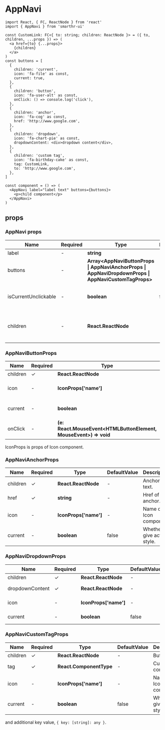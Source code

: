 # AppNavi

```tsx
import React, { FC, ReactNode } from 'react'
import { AppNavi } from 'smarthr-ui'

const CustomLink: FC<{ to: string; children: ReactNode }> = ({ to, children, ...props }) => (
  <a href={to} {...props}>
    {children}
  </a>
)
const buttons = [
  {
    children: 'current',
    icon: 'fa-file' as const,
    current: true,
  },
  {
    children: 'button',
    icon: 'fa-user-alt' as const,
    onClick: () => console.log('click'),
  },
  {
    children: 'anchor',
    icon: 'fa-cog' as const,
    href: 'http://www.google.com',
  },
  {
    children: 'dropdown',
    icon: 'fa-chart-pie' as const,
    dropdownContent: <div>dropdown content</div>,
  },
  {
    children: 'custom tag',
    icon: 'fa-birthday-cake' as const,
    tag: CustomLink,
    to: 'http://www.google.com',
  },
]

const component = () => (
  <AppNavi label="label text" buttons={buttons}>
    <p>child component</p>
  </AppNavi>
)
```

## props

### AppNavi props

| Name                 | Required | Type                                                                                                 | DefaultValue | Description                                      |
| -------------------- | -------- | ---------------------------------------------------------------------------------------------------- | ------------ | ------------------------------------------------ |
| label                | -        | **string**                                                                                           | -            | Label text.                                      |
| buttons              | -        | **Array<AppNaviButtonProps \| AppNaviAnchorProps \| AppNaviDropdownProps \| AppNaviCustomTagProps>** | -            | Button props array                               |
| isCurrentUnclickable | -        | **boolean**                                                                                          | false        | Whether to make current unclickable.             |
| children             | -        | **React.ReactNode**                                                                                  | -            | Element to be additionally displayed in AppNavi. |

### AppNaviButtonProps

| Name     | Required | Type                                                             | DefaultValue | Description                   |
| -------- | -------- | ---------------------------------------------------------------- | ------------ | ----------------------------- |
| children | ✓        | **React.ReactNode**                                              | -            | Button text.                  |
| icon     | -        | **IconProps['name']**                                            | -            | Name of Icon component.       |
| current  | -        | **boolean**                                                      | false        | Whether to give active style. |
| onClick  | -        | **(e: React.MouseEvent<HTMLButtonElement, MouseEvent>) => void** | -            | Button's click handler.       |

IconProps is props of Icon component.

### AppNaviAnchorProps

| Name     | Required | Type                  | DefaultValue | Description                   |
| -------- | -------- | --------------------- | ------------ | ----------------------------- |
| children | ✓        | **React.ReactNode**   | -            | Anchor text.                  |
| href     | ✓        | **string**            | -            | Href of anchor.               |
| icon     | -        | **IconProps['name']** | -            | Name of Icon component.       |
| current  | -        | **boolean**           | false        | Whether to give active style. |

### AppNaviDropdownProps

| Name            | Required | Type                  | DefaultValue | Description                   |
| --------------- | -------- | --------------------- | ------------ | ----------------------------- |
| children        | ✓        | **React.ReactNode**   | -            | Button text.                  |
| dropdownContent | ✓        | **React.ReactNode**   | -            | Content of DropdownContent.   |
| icon            | -        | **IconProps['name']** | -            | Name of Icon component.       |
| current         | -        | **boolean**           | false        | Whether to give active style. |

### AppNaviCustomTagProps

| Name     | Required | Type                         | DefaultValue | Description                   |
| -------- | -------- | ---------------------------- | ------------ | ----------------------------- |
| children | ✓        | **React.ReactNode**          | -            | Button text.                  |
| tag      | ✓        | **React.ComponentType<any>** | -            | Custom tag component.         |
| icon     | -        | **IconProps['name']**        | -            | Name of Icon component.       |
| current  | -        | **boolean**                  | false        | Whether to give active style. |

and additional key value, `{ key: [string]: any }`.
